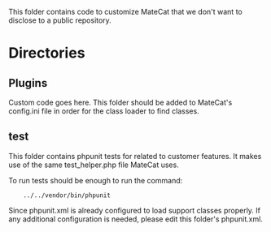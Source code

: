 This folder contains code to customize MateCat that we don't
want to disclose to a public repository.

# Directories

## Plugins

Custom code goes here. This folder should be added to MateCat's
config.ini file in order for the class loader to find classes.

## test

This folder contains phpunit tests for related to customer features.
It makes use of the same test_helper.php file MateCat uses.

To run tests should be enough to run the command:

        ../../vendor/bin/phpunit

Since phpunit.xml is already configured to load support classes properly.
If any additional configuration is needed, please edit this folder's
phpunit.xml.




